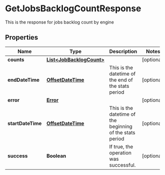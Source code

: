 

# GetJobsBacklogCountResponse

This is the response for jobs backlog count by engine
## Properties

Name | Type | Description | Notes
------------ | ------------- | ------------- | -------------
**counts** | [**List&lt;JobBacklogCount&gt;**](JobBacklogCount.md) |  |  [optional]
**endDateTime** | [**OffsetDateTime**](OffsetDateTime.md) | This is the datetime of the end of the stats period |  [optional]
**error** | [**Error**](Error.md) |  |  [optional]
**startDateTime** | [**OffsetDateTime**](OffsetDateTime.md) | This is the datetime of the beginning of the stats period |  [optional]
**success** | **Boolean** | If true, the operation was successful. |  [optional]




